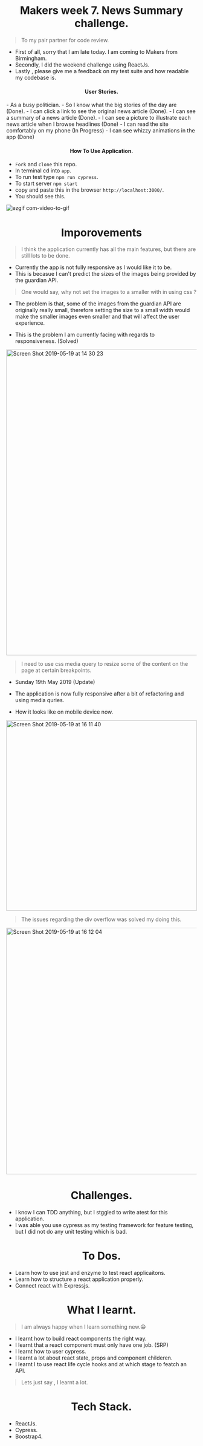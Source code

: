 <h1 align='center'>
Makers week 7. News Summary challenge.
</h1>

> To my pair partner for code review.

- First of all, sorry that I am late today. I am coming to Makers from Birmingham.
- Secondly, I did the weekend challenge using ReactJs.
- Lastly , please give me a feedback on my test suite and how readable my codebase is.

<h4 align='center'>
User Stories.
</h4>
- As a busy politician.
- So I know what the big stories of the day are (Done).
- I can click a link to see the original news article (Done).
- I can see a summary of a news article (Done).
- I can see a picture to illustrate each news article when I browse headlines (Done)
- I can read the site comfortably on my phone (In Progress)
- I can see whizzy animations in the app (Done)

<h4 align='center'>
How To Use Application.
</h4>

- ``Fork`` and ``clone`` this repo.
- In terminal cd into ``app``.
- To run test type ``npm run cypress``.
- To start server ``npm start``
- copy and paste this in the browser ``http://localhost:3000/``.
- You should see this.

![ezgif com-video-to-gif](https://user-images.githubusercontent.com/37377831/57982986-7d4bdf80-7a44-11e9-82ec-0eae37e568da.gif)

<h1 align='center'>
Imporovements
</h1>

> I think the application currently has all the main features, but there are still lots to be done.

- Currently the app is not fully responsive as I would like it to be.
- This is becasue I can't predict the sizes of the images being provided by the guardian API.

> One would say, why not set the images to a smaller with in using css ?

- The problem is that, some of the images from the guardian API are originally really small, therefore setting the size to a small width would make the smaller images even smaller and that will affect the user experience.

- This is the problem I am currently facing with regards to responsiveness. (Solved)

<img width="809" alt="Screen Shot 2019-05-19 at 14 30 23" src="https://user-images.githubusercontent.com/37377831/57983318-2ea04480-7a48-11e9-8b0b-54f695b75823.png">

> I need to use css media query to resize some of the content on the page at certain breakpoints.

- Sunday 19th May 2019 (Update)

- The application is now fully responsive after a bit of refactoring and using media quries.

- How it looks like on mobile device now.

<img width="504" alt="Screen Shot 2019-05-19 at 16 11 40" src="https://user-images.githubusercontent.com/37377831/57984336-ba1ed300-7a52-11e9-8eb3-be64243f16cb.png">

> The issues regarding the div overflow was solved my doing this.

<img width="652" alt="Screen Shot 2019-05-19 at 16 12 04" src="https://user-images.githubusercontent.com/37377831/57984362-010cc880-7a53-11e9-8258-8e729fa69737.png">

<h1 align='center'>
Challenges.
</h1>

- I know I can TDD anything, but I stggled to write atest for this application.
- I was able you use cypress as my testing framework for feature testing, but I did not do any unit testing which is bad.

<h1 align='center'>
To Dos.
</h1>

- Learn how to use jest and enzyme to test react applicaitons.
- Learn how to structure a react application properly.
- Connect react with Expressjs.

<h1 align='center'>
What I learnt.
</h1>

> I am always happy when I learn something new.😁

- I learnt how to build react components the right way.
- I learnt that a react component must only have one job. (SRP)
- I learnt how to user cypress.
- I learnt a lot about react state, props and component childeren.
- I learnt I to use react life cycle hooks and at which stage to featch an API.

> Lets just say , I learnt a lot.

<h1 align='center'>
Tech Stack.
</h1>

- ReactJs.
- Cypress.
- Boostrap4.
